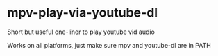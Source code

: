 # mpv-play-via-youtube-dl
Short but useful one-liner to play youtube vid audio

Works on all platforms, just make sure mpv and youtube-dl are in PATH
